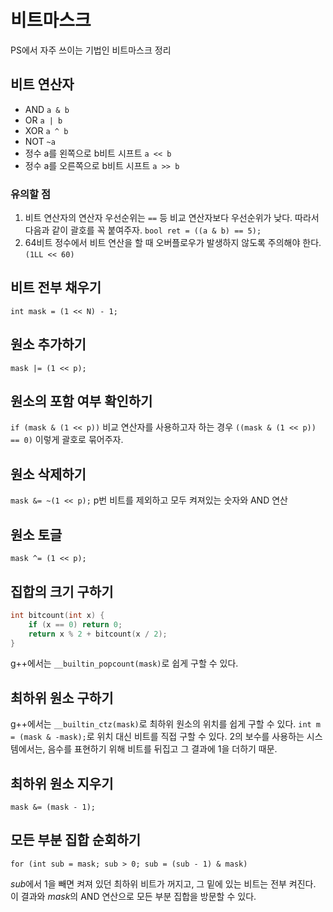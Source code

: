 # 비트마스크
PS에서 자주 쓰이는 기법인 비트마스크 정리

## 비트 연산자
- AND `a & b`
- OR `a | b`
- XOR `a ^ b`
- NOT `~a`
- 정수 a를 왼쪽으로 b비트 시프트 `a << b`
- 정수 a를 오른쪽으로 b비트 시프트 `a >> b`

### 유의할 점
1. 비트 연산자의 연산자 우선순위는 `==` 등 비교 연산자보다 우선순위가 낮다. 따라서 다음과 같이 괄호를 꼭 붙여주자. `bool ret = ((a & b) == 5);`
2. 64비트 정수에서 비트 연산을 할 때 오버플로우가 발생하지 않도록 주의해야 한다. `(1LL << 60)`

## 비트 전부 채우기

`int mask = (1 << N) - 1;`

## 원소 추가하기

`mask |= (1 << p);`

## 원소의 포함 여부 확인하기

`if (mask & (1 << p))`
비교 연산자를 사용하고자 하는 경우 `((mask & (1 << p)) == 0)` 이렇게 괄호로 묶어주자.

## 원소 삭제하기

`mask &= ~(1 << p);`
p번 비트를 제외하고 모두 켜져있는 숫자와 AND 연산

## 원소 토글

`mask ^= (1 << p);`

## 집합의 크기 구하기

```cpp
int bitcount(int x) {
	if (x == 0) return 0;
	return x % 2 + bitcount(x / 2);
}
```

g++에서는 `__builtin_popcount(mask)`로 쉽게 구할 수 있다.

## 최하위 원소 구하기

g++에서는 `__builtin_ctz(mask)`로 최하위 원소의 위치를 쉽게 구할 수 있다.
`int m = (mask & -mask);`로 위치 대신 비트를 직접 구할 수 있다.
2의 보수를 사용하는 시스템에서는, 음수를 표현하기 위해 비트를 뒤집고 그 결과에 1을 더하기 때문.

## 최하위 원소 지우기

`mask &= (mask - 1);`

## 모든 부분 집합 순회하기

`for (int sub = mask; sub > 0; sub = (sub - 1) & mask)`

$sub$에서 1을 빼면 켜져 있던 최하위 비트가 꺼지고, 그 밑에 있는 비트는 전부 켜진다. 이 결과와 $mask$의 AND 연산으로 모든 부분 집합을 방문할 수 있다.
